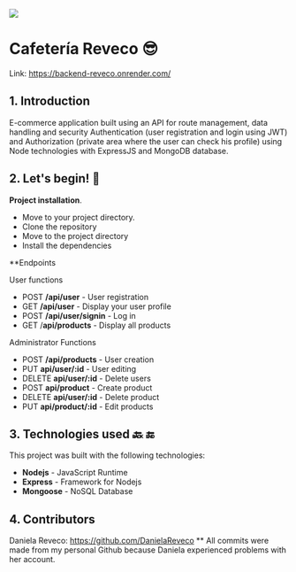 ![](https://imgtr.ee/images/2023/03/31/UZKTQ.gif)

# **Cafetería Reveco** 😎

Link: https://backend-reveco.onrender.com/



## 1. Introduction 

E-commerce application built using an API for route management, data handling and security Authentication (user registration and login using JWT) and Authorization (private area where the user can check his profile) using Node technologies with ExpressJS and MongoDB database.

## 2. Let's begin! 🏃

**Project installation**.
- Move to your project directory.
- Clone the repository
- Move to the project directory
- Install the dependencies

**Endpoints

User functions
- POST **/api/user** - User registration
- GET **/api/user** - Display your user profile
- POST **/api/user/signin** - Log in
- GET /**api/products** - Display all products

Administrator Functions
- POST **/api/products** - User creation
- PUT **api/user/:id** - User editing
- DELETE **api/user/:id** - Delete users
- POST **api/product** - Create product
- DELETE **api/user/:id** - Delete product
- PUT **api/product/:id** - Edit products

## 3. Technologies used 🔙 🔚
This project was built with the following technologies:
- **Nodejs** - JavaScript Runtime
- **Express** - Framework for Nodejs
- **Mongoose** - NoSQL Database

## 4. Contributors
Daniela Reveco: https://github.com/DanielaReveco ** All commits were made from my personal Github because Daniela experienced problems with her account.
